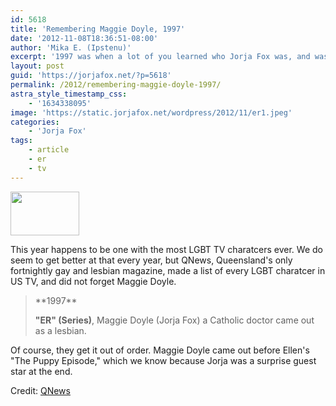 ```yaml
---
id: 5618
title: 'Remembering Maggie Doyle, 1997'
date: '2012-11-08T18:36:51-08:00'
author: 'Mika E. (Ipstenu)'
excerpt: '1997 was when a lot of you learned who Jorja Fox was, and was really the start of this website''s popularity.'
layout: post
guid: 'https://jorjafox.net/?p=5618'
permalink: /2012/remembering-maggie-doyle-1997/
astra_style_timestamp_css:
    - '1634338095'
image: 'https://static.jorjafox.net/wordpress/2012/11/er1.jpeg'
categories:
    - 'Jorja Fox'
tags:
    - article
    - er
    - tv
---
```


<img class="alignleft size-thumbnail wp-image-5619" title="ER" src="//static.jorjafox.net/wordpress/2012/11/er1-110x70.jpeg" alt="" width="110" height="70" />

This year happens to be one with the most LGBT TV charatcers ever. We do seem to get better at that every year, but QNews, Queensland's only fortnightly gay and lesbian magazine, made a list of every LGBT charatcer in US TV, and did not forget Maggie Doyle.
<blockquote>**1997**

**"ER" (Series)**, Maggie Doyle (Jorja Fox) a Catholic doctor came out as a lesbian.</blockquote>
Of course, they get it out of order. Maggie Doyle came out before Ellen's "The Puppy Episode," which we know because Jorja was a surprise guest star at the end.

Credit: <a href="http://qnews.com.au/article/most-lgbt-tv-series-regulars-american-broadcast-history">QNews</a>
